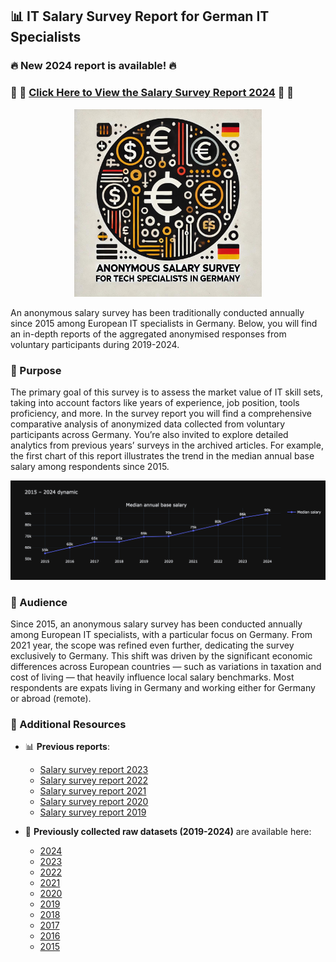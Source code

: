 ## 📊 IT Salary Survey Report for German IT Specialists
### 🔥 New 2024 report is available! 🔥

### 🚀 💼 **[Click Here to View the Salary Survey Report 2024](https://ksyula.github.io/Salary-report/)** 💼 🚀  


<div align="center">
  <img src="images/logo.jpeg" alt="Anonymous Salary Survey Logo" width="300">
</div>

An anonymous salary survey has been traditionally conducted annually since 2015 among European IT specialists in Germany. Below, you will find an in-depth reports of the aggregated anonymised responses from voluntary participants during 2019-2024.

###  🎯 Purpose
The primary goal of this survey is to assess the market value of IT skill sets, taking into account factors like years of experience, job position, tools proficiency, and more. In the survey report you will find a comprehensive comparative analysis of anonymized data collected from voluntary participants across Germany. You’re also invited to explore detailed analytics from previous years’ surveys in the archived articles. For example, the first chart of this report illustrates the trend in the median annual base salary among respondents since 2015.

<div align="center">
  <img src="images/median_salary.png" alt="median_salary_trend">
</div>

### 👥 Audience 

Since 2015, an anonymous salary survey has been conducted annually among European IT specialists, with a particular focus on Germany. From 2021 year, the scope was refined even further, dedicating the survey exclusively to Germany. This shift was driven by the significant economic differences across European countries — such as variations in taxation and cost of living — that heavily influence local salary benchmarks. Most respondents are expats living in Germany and working either for Germany or abroad (remote).

### 📂 Additional Resources
- 📊 **Previous reports**:
  - [Salary survey report 2023](https://nbviewer.org/github/Ksyula/Salary-report/blob/master/Salary_servey_report_2023/salary-report-2023.ipynb)
  - [Salary survey report 2022](https://nbviewer.org/github/Ksyula/Salary-report/blob/master/Salary_servey_report_2022/salary-report-2022.ipynb)
  - [Salary survey report 2021](https://nbviewer.org/github/Ksyula/Salary-report/blob/master/Salary_servey_report_2021/salary-report-2021.ipynb)
  - [Salary survey report 2020](https://nbviewer.org/github/Ksyula/Salary-report/blob/master/Salary_servey_report_2020/salary-report-2020.ipynb)
  - [Salary survey report 2019](https://nbviewer.org/github/Ksyula/Salary-report/blob/master/Salary_servey_report_2019/salary-report-2019.ipynb)
  
- 📁 **Previously collected raw datasets (2019-2024)** are available here:
  - [2024](https://docs.google.com/spreadsheets/d/1DjPgQeBu53I0Dws4YMbXyyQdWDLpMtkSu4FhGux0epY/edit#gid=1460051036)
  - [2023](https://docs.google.com/spreadsheets/d/1DjPgQeBu53I0Dws4YMbXyyQdWDLpMtkSu4FhGux0epY/edit#gid=1460051036)
  - [2022](https://docs.google.com/spreadsheets/d/1DjPgQeBu53I0Dws4YMbXyyQdWDLpMtkSu4FhGux0epY/edit#gid=850609584&fvid=576133863)
  - [2021](https://docs.google.com/spreadsheets/d/1DjPgQeBu53I0Dws4YMbXyyQdWDLpMtkSu4FhGux0epY/edit#gid=799804580)
  - [2020](https://docs.google.com/spreadsheets/d/1DjPgQeBu53I0Dws4YMbXyyQdWDLpMtkSu4FhGux0epY/edit#gid=1727021736)
  - [2019](https://docs.google.com/spreadsheets/d/1DjPgQeBu53I0Dws4YMbXyyQdWDLpMtkSu4FhGux0epY/edit#gid=1307037529)
  - [2018](https://docs.google.com/spreadsheets/d/1qRLoD-9vHUC76Wgh1eOqZWeGoSoNkWOnuV6vce5pmLo/edit#gid=825462253)
  - [2017](https://docs.google.com/spreadsheets/d/14DvDMc-RWkZFBdaY5WvETiudWIe8u-DNarAoIqZemXU/edit#gid=1018969845)
  - [2016](https://docs.google.com/spreadsheets/d/1HxFcvoUYCxHFYRQfnGkCWc2OydUyvL8J8SsH5aWmd8g/edit#gid=1435836303)
  - [2015](https://docs.google.com/spreadsheets/d/1HxFcvoUYCxHFYRQfnGkCWc2OydUyvL8J8SsH5aWmd8g/edit#gid=395050397)




